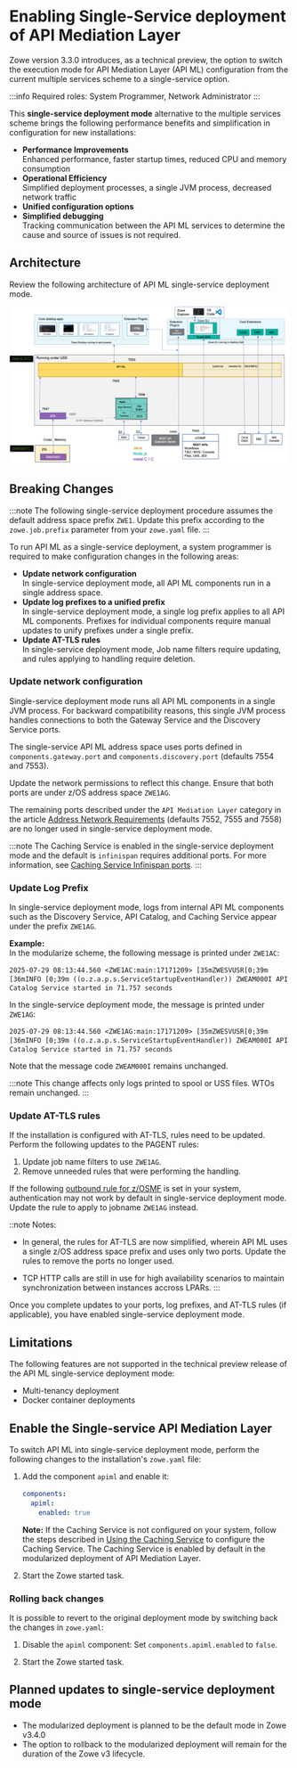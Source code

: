 # Enabling Single-Service deployment of API Mediation Layer

Zowe version 3.3.0 introduces, as a technical preview, the option to switch the execution mode for API Mediation Layer (API ML) configuration from the current multiple services scheme to a single-service option.

:::info
Required roles: System Programmer, Network Administrator
:::

This **single-service deployment mode** alternative to the multiple services scheme brings the following performance benefits and simplification in configuration for new installations:

* **Performance Improvements**  
Enhanced performance, faster startup times, reduced CPU and memory consumption
* **Operational Efficiency**  
Simplified deployment processes, a single JVM process, decreased network traffic
* **Unified configuration options**
* **Simplified debugging**  
Tracking communication between the API ML services to determine the cause and source of issues is not required. 

## Architecture

Review the following architecture of API ML single-service deployment mode.

![Zowe API ML Single-service Architecture Diagram](../../images/common/zowe-architecture-apiml-single-service.png)

## Breaking Changes

:::note
The following single-service deployment procedure assumes the default address space prefix `ZWE1`. Update this prefix according to the `zowe.job.prefix` parameter from your `zowe.yaml` file.
:::

To run API ML as a single-service deployment, a system programmer is required to make configuration changes in the following areas:

* **Update network configuration**  
In single-service deployment mode, all API ML components run in a single address space.
* **Update log prefixes to a unified prefix**  
In single-service deployment mode, a single log prefix applies to all API ML components. Prefixes for individual components require manual updates to unify prefixes under a single prefix.
* **Update AT-TLS rules**  
In single-service deployment mode, Job name filters require updating, and rules applying to handling require deletion.

### Update network configuration

Single-service deployment mode runs all API ML components in a single JVM process. For backward compatibility reasons, this single JVM process handles connections to both the Gateway Service and the Discovery Service ports.

The single-service API ML address space uses ports defined in `components.gateway.port` and `components.discovery.port` (defaults 7554 and 7553).

Update the network permissions to reflect this change. Ensure that both ports are under z/OS address space `ZWE1AG`.

The remaining ports described under the `API Mediation Layer` category in the article [Address Network Requirements](../address-network-requirements.md#component-ports) (defaults 7552, 7555 and 7558) are no longer used in single-service deployment mode.

:::note
The Caching Service is enabled in the single-service deployment mode and the default is `infinispan` requires additional ports. For more information, see [Caching Service Infinispan ports](../address-network-requirements.md#caching-service-infinispan-ports).
:::

### Update Log Prefix

In single-service deployment mode, logs from internal API ML components such as the Discovery Service, API Catalog, and Caching Service appear under the prefix `ZWE1AG`.

**Example:**  
In the modularize scheme, the following message is printed under `ZWE1AC`:

```plaintext
2025-07-29 08:13:44.560 <ZWE1AC:main:17171209> [35mZWESVUSR[0;39m [36mINFO [0;39m ((o.z.a.p.s.ServiceStartupEventHandler)) ZWEAM000I API Catalog Service started in 71.757 seconds
```

In the single-service deployment mode, the message is printed under `ZWE1AG`:

```plaintext
2025-07-29 08:13:44.560 <ZWE1AG:main:17171209> [35mZWESVUSR[0;39m [36mINFO [0;39m ((o.z.a.p.s.ServiceStartupEventHandler)) ZWEAM000I API Catalog Service started in 71.757 seconds
```

Note that the message code `ZWEAM000I` remains unchanged.

:::note
This change affects only logs printed to spool or USS files. WTOs remain unchanged.
:::

### Update AT-TLS rules

If the installation is configured with AT-TLS, rules need to be updated. Perform the following updates to the PAGENT rules:

1. Update job name filters to use `ZWE1AG`.
2. Remove unneeded rules that were performing the handling.

If the following [outbound rule for z/OSMF](https://docs.zowe.org/stable/user-guide/configuring-at-tls-for-zowe-server/#outbound-rule-for-zosmf) is set in your system, authentication may not work by default in single-service deployment mode. Update the rule to apply to jobname `ZWE1AG` instead.

::note Notes:
* In general, the rules for AT-TLS are now simplified, wherein API ML uses a single z/OS address space prefix and uses only two ports. Update the rules to remove the ports no longer used.

* TCP HTTP calls are still in use for high availability scenarios to maintain synchronization between instances accross LPARs.
:::

Once you complete updates to your ports, log prefixes, and AT-TLS rules (if applicable), you have enabled single-service deployment mode.

## Limitations

The following features are not supported in the technical preview release of the API ML single-service deployment mode:

* Multi-tenancy deployment
* Docker container deployments

## Enable the Single-service API Mediation Layer

To switch API ML into single-service deployment mode, perform the following changes to the installation's `zowe.yaml` file:

1. Add the component `apiml` and enable it:

    ```yaml
    components:
      apiml:
        enabled: true
    ```

    **Note:** If the Caching Service is not configured on your system, follow the steps described in [Using the Caching Service](./api-mediation-caching-service.md) to configure the Caching Service. The Caching Service is enabled by default in the modularized deployment of API Mediation Layer.

2. Start the Zowe started task.

### Rolling back changes

It is possible to revert to the original deployment mode by switching back the changes in `zowe.yaml`:

1. Disable the `apiml` component:
    Set `components.apiml.enabled` to `false`.

2. Start the Zowe started task.

## Planned updates to single-service deployment mode

* The modularized deployment is planned to be the default mode in Zowe v3.4.0
* The option to rollback to the modularized deployment will remain for the duration of the Zowe v3 lifecycle.
